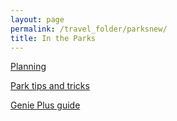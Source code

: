 ```yaml
---
layout: page
permalink: /travel_folder/parksnew/
title: In the Parks
---
```


[Planning](https://stuartmonro.github.io/travel_folder/parkplanning 'plan plan plan')

[Park tips and tricks](https://stuartmonro.github.io/travel_folder/parkstips 'tips n tricks')

[Genie Plus guide](https://stuartmonro.github.io/travel_folder/parksgenieplus 'G+')